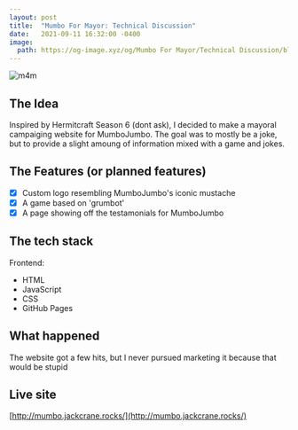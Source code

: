 ```yaml
---
layout: post
title:  "Mumbo For Mayor: Technical Discussion"
date:   2021-09-11 16:32:00 -0400
image:
  path: https://og-image.xyz/og/Mumbo For Mayor/Technical Discussion/blog.jackcrane.rocks/https/menlo/cheerfulorange/{{h}}ffffff/data.png
---
```


![m4m](https://jackcrane.rocks/images/m4m.png)

## The Idea

Inspired by Hermitcraft Season 6 (dont ask), I decided to make a mayoral campaiging website for MumboJumbo. The goal was to mostly be a joke, but to provide a slight amoung of information mixed with a game and jokes.

## The Features (or planned features)

- [x] Custom logo resembling MumboJumbo's iconic mustache
- [x] A game based on 'grumbot'
- [x] A page showing off the testamonials for MumboJumbo

## The tech stack

Frontend:

- HTML
- JavaScript
- CSS
- GitHub Pages

## What happened

The website got a few hits, but I never pursued marketing it because that would be stupid
## Live site

[http://mumbo.jackcrane.rocks/](http://mumbo.jackcrane.rocks/)

<script data-name="BMC-Widget" data-cfasync="false" src="https://cdnjs.buymeacoffee.com/1.0.0/widget.prod.min.js" data-id="jackcrane" data-description="Support me on Buy me a coffee!" data-message="Feeling generous?" data-color="#FFDD00" data-position="Right" data-x_margin="18" data-y_margin="18"></script>